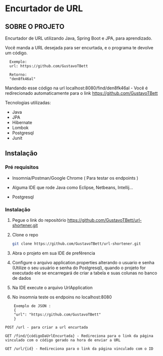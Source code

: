 # Encurtador de URL

<!-- SOBRE O PROJETO -->
## SOBRE O PROJETO

Encurtador de URL utilizando Java, Spring Boot e JPA, para aprendizado. 

Você manda a URL desejada para ser encurtada, e o programa te devolve um código. 

```
  Exemplo:
  url: https://github.com/GustavoTBett
  
  Retorno:
  "den8fk46al"
```

Mandando esse código na url localhost:8080/find/den8fk46al - Você é redirecionado automaticamente para o link https://github.com/GustavoTBett

Tecnologias utilizadas:
* Java
* JPA
* Hibernate
* Lombok
* Postgresql
* Junit

<!-- GETTING STARTED -->
## Instalação

### Pré requisitos

* Insomnia/Postman/Google Chrome ( Para testar os endpoints ) 

* Alguma IDE que rode Java como Eclipse, Netbeans, Intellij... 

* Postgresql


### Instalação

1. Pegue o link do repositório https://github.com/GustavoTBett/url-shortener.git
2. Clone o repo
   ```sh
   git clone https://github.com/GustavoTBett/url-shortener.git
   ```
3. Abra o projeto em sua IDE de prefêrencia

4. Configure o arquivo application.properties alterando o usuario e senha (Utilize o seu usuário e senha do Postgresql), quando o projeto for executado ele se encarregará de criar a tabela e suas colunas no banco de dados

5. Na IDE execute o arquivo UrlApplication

6. No insomnia teste os endpoins no localhost:8080

```
    Exemplo de JSON :
    {
    "url": "https://github.com/GustavoTBett"
    }
 ```

   ```JS
   POST /url - para criar a url encurtada
   
   GET /find/{códigoDaUrlEncurtada} - Redireciona para o link da página vinculado com o código gerado na hora de enviar a URL
   
   GET /url/{id} - Redireciona para o link da página vinculado com o ID
   ```
